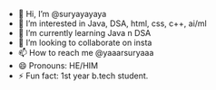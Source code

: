 - 👋 Hi, I’m @suryayayaya
- 👀 I’m interested in Java, DSA, html, css, c++, ai/ml
- 🌱 I’m currently learning Java n DSA
- 💞️ I’m looking to collaborate on insta
- 📫 How to reach me @yaaarsuryaaa
- 😄 Pronouns: HE/HIM
- ⚡ Fun fact: 1st year b.tech student.

<!---
suryayayaya/suryayayaya is a ✨ special ✨ repository because its `README.md` (this file) appears on your GitHub profile.
You can click the Preview link to take a look at your changes.
--->

